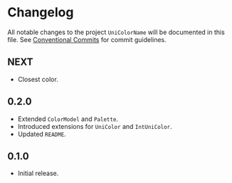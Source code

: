 # Changelog

All notable changes to the project `UniColorName` will be documented in this file.
See [Conventional Commits](https://conventionalcommits.org) for commit guidelines.

## NEXT

- Closest color.

## 0.2.0

- Extended `ColorModel` and `Palette`.
- Introduced extensions for `UniColor` and `IntUniColor`.
- Updated `README`.

## 0.1.0

- Initial release.
